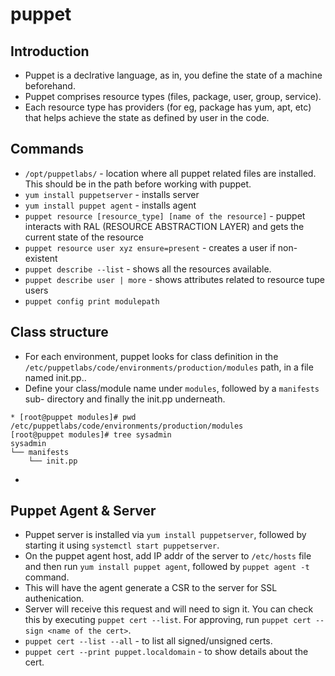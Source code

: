 # puppet

## Introduction

* Puppet is a declrative language, as in, you define the state of a machine
beforehand.
* Puppet comprises resource types (files, package, user, group, service).
* Each resource type has providers (for eg, package has yum, apt, etc) that helps
achieve the state as defined by user in the code.

## Commands

* `/opt/puppetlabs/` - location where all puppet related files are installed. This
should be in the path before working with puppet.
* `yum install puppetserver` - installs server
* `yum install puppet agent` - installs agent
* `puppet resource [resource_type] [name of the resource]` - puppet interacts 
with RAL (RESOURCE ABSTRACTION LAYER) and gets the current state of the resource
* `puppet resource user xyz ensure=present` - creates a user if non-existent
* `puppet describe --list` - shows all the resources available.
* `puppet describe user | more` - shows attributes related to resource tupe users
* `puppet config print modulepath`

## Class structure

* For each environment, puppet looks for class definition in the `/etc/puppetlabs/code/environments/production/modules` path, in a file named init.pp..
* Define your class/module name under `modules`, followed by a `manifests` sub-
directory and finally the init.pp underneath.
``` 
* [root@puppet modules]# pwd
/etc/puppetlabs/code/environments/production/modules
[root@puppet modules]# tree sysadmin
sysadmin
└── manifests
    └── init.pp
```
* 

## Puppet Agent & Server

* Puppet server is installed via `yum install puppetserver`, followed by starting
it using `systemctl start puppetserver`.
* On the puppet agent host, add IP addr of the server to `/etc/hosts` file and 
then run `yum install puppet agent`, followed by `puppet agent -t` command.
* This will have the agent generate a CSR to the server for SSL authenication.
* Server will receive this request and will need to sign it. You can check this
by executing `puppet cert --list`. For approving, run `puppet cert --sign <name
of the cert>`.
* `puppet cert --list --all` - to list all signed/unsigned certs.
* `puppet cert --print puppet.localdomain` - to show details about the cert.

